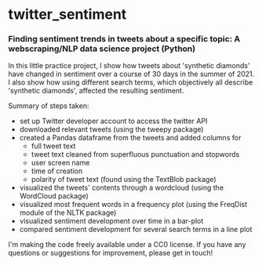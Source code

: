 # twitter_sentiment
### Finding sentiment trends in tweets about a specific topic: A webscraping/NLP data science project (Python)

In this little practice project, I show how tweets about 'synthetic diamonds' have changed in sentiment over a course of 30 days in the summer of 2021. I also show how using different search terms, which objectively all describe 'synthetic diamonds', affected the resulting sentiment.

Summary of steps taken:
* set up Twitter developer account to access the twitter API
* downloaded relevant tweets (using the tweepy package)
* created a Pandas dataframe from the tweets and added columns for
  + full tweet text
  + tweet text cleaned from superfluous punctuation and stopwords
  + user screen name
  + time of creation
  + polarity of tweet text (found using the TextBlob package)
 * visualized the tweets' contents through a wordcloud (using the WordCloud package)
 * visualized most frequent words in a frequency plot (using the FreqDist module of the NLTK package)
 * visualized sentiment development over time in a bar-plot
 * compared sentiment development for several search terms in a line plot 
 
 I'm making the code freely available under a CC0 license. If you have any questions or suggestions for improvement, please get in touch!
